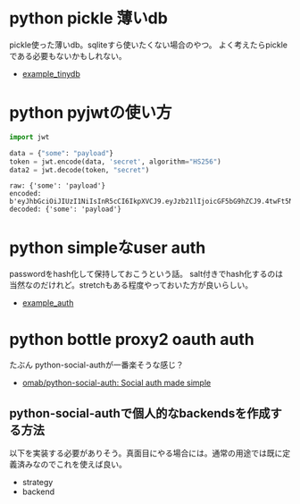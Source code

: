 # python pickle 薄いdb

pickle使った薄いdb。sqliteすら使いたくない場合のやつ。
よく考えたらpickleである必要もないかもしれない。

- [example_tinydb](./example_tinydb)

# python pyjwtの使い方

```python
import jwt

data = {"some": "payload"}
token = jwt.encode(data, 'secret', algorithm="HS256")
data2 = jwt.decode(token, "secret")
```

```
raw: {'some': 'payload'}
encoded: b'eyJhbGciOiJIUzI1NiIsInR5cCI6IkpXVCJ9.eyJzb21lIjoicGF5bG9hZCJ9.4twFt5NiznN84AWoo1d7KO1T_yoc0Z6XOpOVswacPZg'
decoded: {'some': 'payload'}
```

# python simpleなuser auth

passwordをhash化して保持しておこうという話。
salt付きでhash化するのは当然なのだけれど。stretchもある程度やっておいた方が良いらしい。

- [example_auth](./example_auth)

# python bottle proxy2 oauth auth

たぶん python-social-authが一番楽そうな感じ？

- [omab/python-social-auth: Social auth made simple](https://github.com/omab/python-social-auth)

## python-social-authで個人的なbackendsを作成する方法

以下を実装する必要がありそう。真面目にやる場合には。通常の用途では既に定義済みなのでこれを使えば良い。

- strategy
- backend

